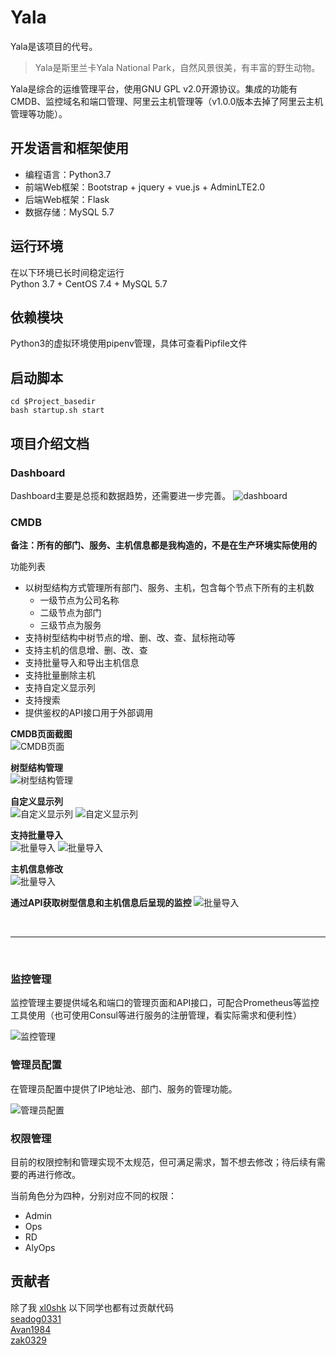 # Yala

Yala是该项目的代号。  
> Yala是斯里兰卡Yala National Park，自然风景很美，有丰富的野生动物。

Yala是综合的运维管理平台，使用GNU GPL v2.0开源协议。集成的功能有CMDB、监控域名和端口管理、阿里云主机管理等（v1.0.0版本去掉了阿里云主机管理等功能）。

## 开发语言和框架使用
 * 编程语言：Python3.7
 * 前端Web框架：Bootstrap + jquery + vue.js + AdminLTE2.0
 * 后端Web框架：Flask
 * 数据存储：MySQL 5.7

## 运行环境
在以下环境已长时间稳定运行  
Python 3.7 + CentOS 7.4 + MySQL 5.7

## 依赖模块
Python3的虚拟环境使用pipenv管理，具体可查看Pipfile文件

## 启动脚本
```
cd $Project_basedir
bash startup.sh start
```

## 项目介绍文档

### Dashboard

Dashboard主要是总揽和数据趋势，还需要进一步完善。
![dashboard](images/dashboard.png)

### CMDB

**备注：所有的部门、服务、主机信息都是我构造的，不是在生产环境实际使用的**

功能列表
- 以树型结构方式管理所有部门、服务、主机，包含每个节点下所有的主机数
    - 一级节点为公司名称
    - 二级节点为部门
    - 三级节点为服务
- 支持树型结构中树节点的增、删、改、查、鼠标拖动等
- 支持主机的信息增、删、改、查
- 支持批量导入和导出主机信息
- 支持批量删除主机
- 支持自定义显示列
- 支持搜索
- 提供鉴权的API接口用于外部调用

**CMDB页面截图**  
![CMDB页面](images/host.png)

**树型结构管理**  
![树型结构管理](images/tree_manage.png)

**自定义显示列**  
![自定义显示列](images/customize_column01.png)  ![自定义显示列](images/customize_column02.png)

**支持批量导入**  
![批量导入](images/import_01.png)  ![批量导入](images/import_02.png)  

**主机信息修改**  
![批量导入](images/host_modify.png)  

**通过API获取树型信息和主机信息后呈现的监控**
![批量导入](images/cmdb_monitor.png) 

<br>

---

<br>

### 监控管理

监控管理主要提供域名和端口的管理页面和API接口，可配合Prometheus等监控工具使用（也可使用Consul等进行服务的注册管理，看实际需求和便利性）

![监控管理](images/monitor_manage.png) 


### 管理员配置

在管理员配置中提供了IP地址池、部门、服务的管理功能。

![管理员配置](images/admin_ip_pool_manage.png) 


### 权限管理
目前的权限控制和管理实现不太规范，但可满足需求，暂不想去修改；待后续有需要的再进行修改。

当前角色分为四种，分别对应不同的权限：
- Admin 
- Ops
- RD
- AlyOps

## 贡献者  
除了我 [xl0shk](https://github.com/xl0shk) 以下同学也都有过贡献代码  
[seadog0331](https://github.com/seadog0331)  
[Avan1984](https://github.com/Avan1984)  
[zak0329](https://github.com/zak0329)  
